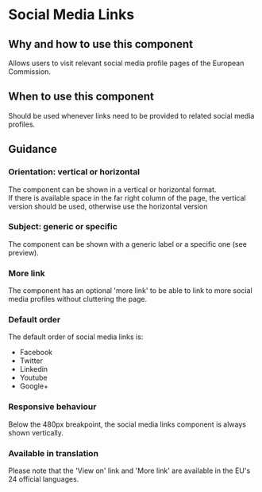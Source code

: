 # Social Media Links

## Why and how to use this component

Allows users to visit relevant social media profile pages of the European Commission.

## When to use this component

Should be used whenever links need to be provided to related social media profiles.

## Guidance

### Orientation: vertical or horizontal

The component can be shown in a vertical or horizontal format.  
If there is available space in the far right column of the page, the vertical version should be used, otherwise use the horizontal version

### Subject: generic or specific

The component can be shown with a generic label or a specific one (see preview).

### More link

The component has an optional 'more link' to be able to link to more social media profiles without cluttering the page.

### Default order

The default order of social media links is:
- Facebook
- Twitter
- Linkedin
- Youtube
- Google+

### Responsive behaviour

Below the 480px breakpoint, the social media links component is always shown vertically.

### Available in translation

Please note that the 'View on' link and 'More link' are available in the EU's 24 official languages.
